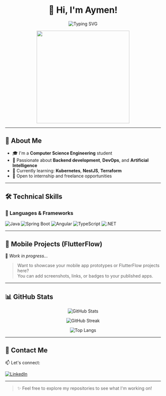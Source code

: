 
<h1 align="center">👋 Hi, I'm Aymen!</h1>

<p align="center">
  <img src="https://readme-typing-svg.herokuapp.com?font=Fira+Code&weight=600&pause=1000&color=36BCF7&center=true&vCenter=true&width=435&lines=Computer+Science+Engineering+Student;Passionate+about+Backend%2C+DevOps%2C+and+AI;Always+learning+and+building+things" alt="Typing SVG" />
</p>

<p align="center">
  <img src="https://cdn.dribbble.com/users/1162077/screenshots/3848914/programmer.gif" width="300"/>
</p>

---

## 🎯 About Me

- 🎓 I'm a **Computer Science Engineering** student  
- 💼 Passionate about **Backend development**, **DevOps**, and **Artificial Intelligence**  
- 🌱 Currently learning: **Kubernetes**, **NestJS**, **Terraform**  
- 🚀 Open to internship and freelance opportunities

---

## 🛠️ Technical Skills

### 🧠 Languages & Frameworks

![Java](https://img.shields.io/badge/Java-007396?style=for-the-badge&logo=java&logoColor=white)
![Spring Boot](https://img.shields.io/badge/Spring%20Boot-6DB33F?style=for-the-badge&logo=spring-boot&logoColor=white)
![Angular](https://img.shields.io/badge/Angular-DD0031?style=for-the-badge&logo=angular&logoColor=white)
![TypeScript](https://img.shields.io/badge/TypeScript-3178C6?style=for-the-badge&logo=typescript&logoColor=white)
![.NET](https://img.shields.io/badge/.NET-512BD4?style=for-the-badge&logo=dotnet&logoColor=white)

---

## 📱 Mobile Projects (FlutterFlow)

🚧 *Work in progress…*

> Want to showcase your mobile app prototypes or FlutterFlow projects here?  
> You can add screenshots, links, or badges to your published apps.

---

## 📊 GitHub Stats

<p align="center">
  <img src="https://github-readme-stats.vercel.app/api?username=braiki89-aymen&show_icons=true&theme=radical" alt="GitHub Stats" />
</p>
<p align="center">
  <img src="https://github-readme-streak-stats.herokuapp.com?user=braiki89-aymen&theme=radical&date_format=M%20j%5B%2C%20Y%5D" alt="GitHub Streak" />
</p>
<p align="center">
  <img src="https://github-readme-stats.vercel.app/api/top-langs/?username=braiki89-aymen&layout=compact&theme=radical" alt="Top Langs" />
</p>

---

## 🔗 Contact Me

📫 Let's connect:

[![LinkedIn](https://img.shields.io/badge/Aymen%20Braiki-0077B5?style=for-the-badge&logo=linkedin&logoColor=white)](https://www.linkedin.com/in/aymen-braiki-033115245/)

---

> ✨ Feel free to explore my repositories to see what I'm working on!
